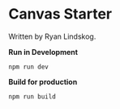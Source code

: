 Canvas Starter
===========
Written by Ryan Lindskog.

**Run in Development**

    npm run dev

**Build for production**

    npm run build
